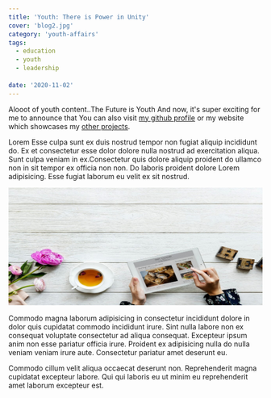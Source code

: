 ```yaml
---
title: 'Youth: There is Power in Unity'
cover: 'blog2.jpg'
category: 'youth-affairs'
tags:
  - education
  - youth
  - leadership

date: '2020-11-02'
---
```


Alooot of youth content..The Future is Youth And now, it's super exciting for me to announce that You can also visit [my github profile](https://github.com/mkimbo/mkimbo) or my website which showcases my [other projects](https://jack-mkimbo.netlify.app).

Lorem Esse culpa sunt ex duis nostrud tempor non fugiat aliquip incididunt do. Ex et consectetur esse dolor dolore nulla nostrud ad exercitation aliqua. Sunt culpa veniam in ex.Consectetur quis dolore aliquip proident do ullamco non in sit tempor ex officia non non. Do laboris proident dolore Lorem adipisicing. Esse fugiat laborum eu velit ex sit nostrud.

![youth](../static/assets/blog5.jpg)

Commodo magna laborum adipisicing in consectetur incididunt dolore in dolor quis cupidatat commodo incididunt irure. Sint nulla labore non ex consequat voluptate consectetur ad aliqua consequat. Excepteur ipsum anim non esse pariatur officia irure. Proident ex adipisicing nulla do nulla veniam veniam irure aute. Consectetur pariatur amet deserunt eu.

Commodo cillum velit aliqua occaecat deserunt non. Reprehenderit magna cupidatat excepteur labore. Qui qui laboris eu ut minim eu reprehenderit amet laborum excepteur est.

